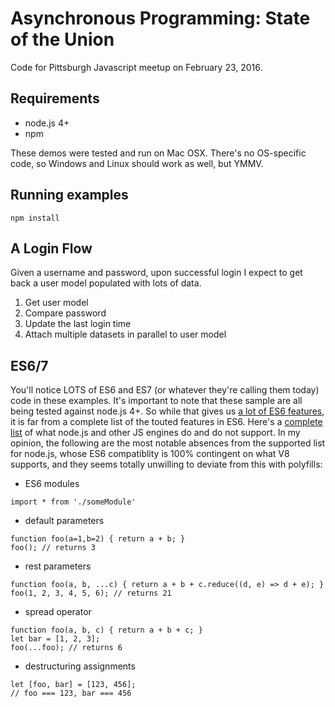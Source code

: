 # Asynchronous Programming: State of the Union

Code for Pittsburgh Javascript meetup on February 23, 2016.

## Requirements

* node.js 4+
* npm

These demos were tested and run on Mac OSX. There's no OS-specific code, so Windows and Linux should work as well, but YMMV.

## Running examples

```
npm install
```

## A Login Flow

Given a username and password, upon successful login I expect to get back a user model populated with lots of data.

1. Get user model
2. Compare password
3. Update the last login time
4. Attach multiple datasets in parallel to user model

## ES6/7

You'll notice LOTS of ES6 and ES7 (or whatever they're calling them today) code in these examples. It's important to note that these sample are all being tested against node.js 4+. So while that gives us [a lot of ES6 features](https://nodejs.org/en/docs/es6/), it is far from a complete list of the touted features in ES6. Here's a [complete list](https://kangax.github.io/compat-table/es6/) of what node.js and other JS engines do and do not support. In my opinion, the following are the most notable absences from the supported list for node.js, whose ES6 compatiblity is 100% contingent on what V8 supports, and they seems totally unwilling to deviate from this with polyfills:

* ES6 modules
```
import * from './someModule'
```
* default parameters
```
function foo(a=1,b=2) { return a + b; }
foo(); // returns 3
```
* rest parameters
```
function foo(a, b, ...c) { return a + b + c.reduce((d, e) => d + e); }
foo(1, 2, 3, 4, 5, 6); // returns 21
```
* spread operator
```
function foo(a, b, c) { return a + b + c; }
let bar = [1, 2, 3];
foo(...foo); // returns 6
```
* destructuring assignments
```
let [foo, bar] = [123, 456];
// foo === 123, bar === 456
```

